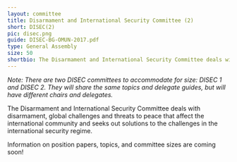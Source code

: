 ```yaml
---
layout: committee
title: Disarmament and International Security Committee (2)
short: DISEC(2)
pic: disec.png
guide: DISEC-BG-OMUN-2017.pdf
type: General Assembly
size: 50
shortbio: The Disarmament and International Security Committee deals with disarmament, global challenges and threats to peace that affect the international community and seeks out solutions to the challenges in the international security regime.
---
```


*Note: There are two DISEC committees to accommodate for size: DISEC 1 and DISEC 2. They will share the same topics and delegate guides, but will have different chairs and delegates.*

The Disarmament and International Security Committee deals with disarmament, global challenges and threats to peace that affect the international community and seeks out solutions to the challenges in the international security regime.

Information on position papers, topics, and committee sizes are coming soon!
